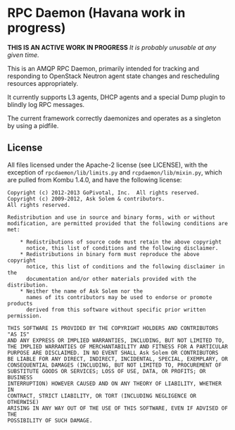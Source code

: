 RPC Daemon (Havana work in progress)
==========

**THIS IS AN ACTIVE WORK IN PROGRESS**
*It is probably unusable at any given time.*

This is an AMQP RPC Daemon, primarily intended for tracking and responding to OpenStack Neutron agent state changes and rescheduling resources appropriately.

It currently supports L3 agents, DHCP agents and a special Dump plugin to blindly log RPC messages.

The current framework correctly daemonizes and operates as a singleton by using a pidfile.

## License ##

All files licensed under the Apache-2 license (see LICENSE), with the
exception of `rpcdaemon/lib/limits.py` and `rcpdaemon/lib/mixin.py`, which
are pulled from Kombu 1.4.0, and have the following license:


    Copyright (c) 2012-2013 GoPivotal, Inc.  All rights reserved.
    Copyright (c) 2009-2012, Ask Solem & contributors.
    All rights reserved.

    Redistribution and use in source and binary forms, with or without
    modification, are permitted provided that the following conditions are met:

        * Redistributions of source code must retain the above copyright
          notice, this list of conditions and the following disclaimer.
        * Redistributions in binary form must reproduce the above copyright
          notice, this list of conditions and the following disclaimer in the
          documentation and/or other materials provided with the distribution.
        * Neither the name of Ask Solem nor the
          names of its contributors may be used to endorse or promote products
          derived from this software without specific prior written permission.

    THIS SOFTWARE IS PROVIDED BY THE COPYRIGHT HOLDERS AND CONTRIBUTORS "AS IS"
    AND ANY EXPRESS OR IMPLIED WARRANTIES, INCLUDING, BUT NOT LIMITED TO,
    THE IMPLIED WARRANTIES OF MERCHANTABILITY AND FITNESS FOR A PARTICULAR
    PURPOSE ARE DISCLAIMED. IN NO EVENT SHALL Ask Solem OR CONTRIBUTORS
    BE LIABLE FOR ANY DIRECT, INDIRECT, INCIDENTAL, SPECIAL, EXEMPLARY, OR
    CONSEQUENTIAL DAMAGES (INCLUDING, BUT NOT LIMITED TO, PROCUREMENT OF
    SUBSTITUTE GOODS OR SERVICES; LOSS OF USE, DATA, OR PROFITS; OR BUSINESS
    INTERRUPTION) HOWEVER CAUSED AND ON ANY THEORY OF LIABILITY, WHETHER IN
    CONTRACT, STRICT LIABILITY, OR TORT (INCLUDING NEGLIGENCE OR OTHERWISE)
    ARISING IN ANY WAY OUT OF THE USE OF THIS SOFTWARE, EVEN IF ADVISED OF THE
    POSSIBILITY OF SUCH DAMAGE.

